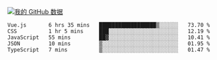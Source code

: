 [![我的 GitHub 数据](https://github-readme-stats.vercel.app/api?username=unbrain&?theme=dark)]()

<!--START_SECTION:waka-->
```text
Vue.js       6 hrs 35 mins   ██████████████████▒░░░░░░   73.70 % 
CSS          1 hr 5 mins     ███░░░░░░░░░░░░░░░░░░░░░░   12.19 % 
JavaScript   55 mins         ██▓░░░░░░░░░░░░░░░░░░░░░░   10.41 % 
JSON         10 mins         ▒░░░░░░░░░░░░░░░░░░░░░░░░   01.95 % 
TypeScript   7 mins          ▒░░░░░░░░░░░░░░░░░░░░░░░░   01.47 % 
```
<!--END_SECTION:waka-->
